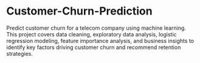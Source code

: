 # Customer-Churn-Prediction
Predict customer churn for a telecom company using machine learning. This project covers data cleaning, exploratory data analysis, logistic regression modeling, feature importance analysis, and business insights to identify key factors driving customer churn and recommend retention strategies.
